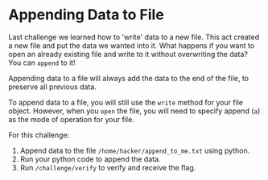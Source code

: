 # Appending Data to File 

Last challenge we learned how to 'write' data to a new file. This act created a new file and put the data we wanted into it. What happens if you want to open an already existing file and write to it without overwriting the data? You can `append` to it!

Appending data to a file will always add the data to the end of the file, to preserve all previous data. 

To append data to a file, you will still use the `write` method for your file object. However, when you `open` the file, you will need to specify append (`a`) as the mode of operation for your file. 

For this challenge:
1. Append data to the file `/home/hacker/append_to_me.txt` using python.
2. Run your python code to append the data.
3. Run `/challenge/verify` to verify and receive the flag.
